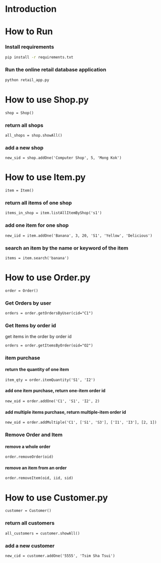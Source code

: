 # Introduction

# How to Run

### Install requirements

```bash
pip install -r requirements.txt
```
### Run the online retail database application

```bash
python retail_app.py
```
# How to use Shop.py

```
shop = Shop()
```

### return all shops

```
all_shops = shop.showAll()
```

### add a new shop

```
new_sid = shop.addOne('Computer Shop', 5, 'Mong Kok')
```

# How to use Item.py

```
item = Item()
```

### return all items of one shop

```
items_in_shop = item.listAllItemByShop('s1')
```

### add one item for one shop

```
new_iid = item.addOne('Banana', 3, 20, 'S1', 'Yellow', 'Delicious')
```

### search an item by the name or keyword of the  item

```
items = item.search('banana')
```

# How to use Order.py

```
order = Order()
```

### Get Orders by user

```
orders = order.getOrdersByUser(cid="C1")
```

### Get Items by order id

get items in the order by order id

```
orders = order.getItemsByOrder(oid="O2")
```

### item purchase

#### return the quantity of one item

```
item_qty = order.itemQuantity('S1', 'I2')
```

#### add one item purchase, return one-item order id

```
new_oid = order.addOne('C1', 'S1', 'I2', 2)
```

#### add multiple items purchase, return multiple-item order id
```
new_oid = order.addMultiple('C1', ['S1', 'S3'], ['I1', 'I3'], [2, 1])
```

### Remove Order and Item

#### remove a whole order

```
order.removeOrder(oid)
```

#### remove an item from an order

```
order.removeItem(oid, iid, sid)
```
# How to use Customer.py
```
customer = Customer()
```
### return all customers

```
all_customers = customer.showAll()
```

### add a new customer

```
new_cid = customer.addOne('5555', 'Tsim Sha Tsui')
```